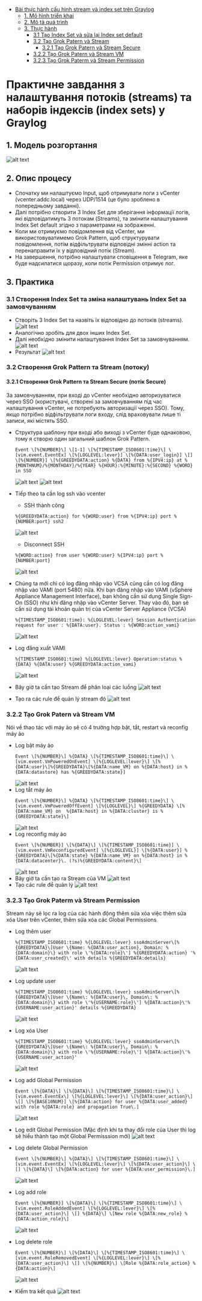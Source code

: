 - [Bài thực hành cấu hình stream và index set trên Graylog](#bài-thực-hành-cấu-hình-stream-và-index-set-trên-graylog)
  - [1. Mô hình triển khai](#1-mô-hình-triển-khai)
  - [2. Mô tả quá trình](#2-mô-tả-quá-trình)
  - [3. Thực hành](#3-thực-hành)
    - [3.1 Tạo Index Set và sửa lại Index set default](#31-tạo-index-set-và-sửa-lại-index-set-default)
    - [3.2 Tạo Grok Patern và Stream](#32-tạo-grok-patern-và-stream)
      - [3.2.1 Tạo Grok Patern và Stream Secure](#321-tạo-grok-patern-và-stream-secure)
    - [3.2.2 Tạo Grok Patern và Stream VM](#322-tạo-grok-patern-và-stream-vm)
    - [3.2.3 Tạo Grok Paterm và Stream Permission](#323-tạo-grok-paterm-và-stream-permission)
# Практичне завдання з налаштування потоків (streams) та наборів індексів (index sets) у Graylog
## 1. Модель розгортання
![alt text](anh/Screenshot_47.png)
## 2. Опис процесу
- Спочатку ми налаштуємо Input, щоб отримувати логи з vCenter (vcenter.addc.local) через UDP/1514 (це було зроблено в попередньому завданні).
- Далі потрібно створити 3 Index Set для зберігання інформації логів, які відповідатимуть 3 потокам (Streams), та змінити налаштування Index Set default згідно з параметрами на зображенні.
- Коли ми отримуємо повідомлення від vCenter, ми використовуватимемо Grok Pattern, щоб структурувати повідомлення, потім відфільтрувати відповідні змінні action та перенаправити їх у відповідний потік (Stream).
- На завершення, потрібно налаштувати сповіщення в Telegram, яке буде надсилатися щоразу, коли потік Permission отримує лог.
## 3. Практика
### 3.1 Створення Index Set та зміна налаштувань Index Set за замовчуванням
- Створіть 3 Index Set та назвіть їх відповідно до потоків (streams).
  ![alt text](anh/Screenshot_48.png)
- Аналогічно зробіть для двох інших Index Set.
- Далі необхідно змінити налаштування Index Set за замовчуванням.
  ![alt text](anh/Screenshot_49.png)
- Результат
  ![alt text](anh/Screenshot_50.png)
### 3.2 Створення Grok Pattern та Stream (потоку)
#### 3.2.1 Створення Grok Pattern та Stream Secure (потік Secure)
За замовчуванням, при вході до vCenter необхідно авторизуватися через SSO (користувачі, створені за замовчуванням під час налаштування vCenter, не потребують авторизації через SSO). Тому, якщо потрібно відфільтрувати логи входу, слід враховувати лише ті записи, які містять SSO.
- Структура шаблону при вході або виході з vCenter буде однаковою, тому я створю один загальний шаблон Grok Pattern.
  ```
  Event \[%{NUMBER}\] \[1-1] \[%{TIMESTAMP_ISO8601:time}\] \[vim.event.EventEx] \[%{LOGLEVEL:lever}] \[%{DATA:user_login}] \[] \[%{NUMBER}] \[%{GREEDYDATA:action} %{DATA} from %{IPV4:ip} at %{MONTHNUM}/%{MONTHDAY}/%{YEAR} %{HOUR}:%{MINUTE}:%{SECOND} %{WORD} in SSO
  ```
  ![alt text](anh/Screenshot_53.png)
  ![alt text](anh/Screenshot_52.png)

- Tiếp theo ta cần log ssh vào vcenter
  - SSH thành công
  ```
  %{GREEDYDATA:action} for %{WORD:user} from %{IPV4:ip} port %{NUMBER:port} ssh2
  ```
  ![alt text](anh/Screenshot_88.png)
  - Disconnect SSH
  ```
  %{WORD:action} from user %{WORD:user} %{IPV4:ip} port %{NUMBER:port}
  ```
  ![alt text](anh/Screenshot_87.png)
- Chúng ta mới chỉ có log đăng nhập vào VCSA cũng cần có log đăng nhập vào VAMI (port 5480) nữa. Khi bạn đăng nhập vào VAMI (vSphere Appliance Management Interface), bạn không cần sử dụng Single Sign-On (SSO) như khi đăng nhập vào vCenter Server. Thay vào đó, bạn sẽ cần sử dụng tài khoản quản trị của vCenter Server Appliance (VCSA)
  ```
  %{TIMESTAMP_ISO8601:time}: %{LOGLEVEL:lever} Session Authentication request for user : %{DATA:user}. Status : %{WORD:action_vami}
  ```
  ![alt text](anh/Screenshot_54.png)
- Log đăng xuất VAMI
  ```
  %{TIMESTAMP_ISO8601:time} %{LOGLEVEL:lever} Operation:status %{DATA} %{DATA:user} %{GREEDYDATA:action_vami}
  ```
  ![alt text](anh/Screenshot_55.png)
- Bây giờ ta cần tạo Stream để phân loại các luồng
  ![alt text](anh/Screenshot_56.png)
- Tạo ra các rule để quản lý stream đó
  ![alt text](anh/Screenshot_57.png)

### 3.2.2 Tạo Grok Patern và Stream VM
Nói về thao tác với máy ảo sẽ có 4 trường hợp bật, tắt, restart và reconfig máy ảo
- Log bật máy ảo
  ```
  Event \[%{NUMBER}\] %{DATA} \[%{TIMESTAMP_ISO8601:time}\] \[vim.event.VmPoweredOnEvent] \[%{LOGLEVEL:lever}\] \[%{DATA:user}\]%{GREEDYDATA}\[%{DATA:name_VM} on %{DATA:host} in %{DATA:datastore} has %{GREEDYDATA:state}]
  ```
  ![alt text](anh/Screenshot_58.png)
- Log tắt máy ảo
  ```
  Event \[%{NUMBER}\] %{DATA} \[%{TIMESTAMP_ISO8601:time}\] \[vim.event.VmPoweredOffEvent] \[%{LOGLEVEL}\] %{GREEDYDATA} \[%{DATA:name_VM} on  %{DATA:host} in %{DATA:cluster} is %{GREEDYDATA:state}\]
  ```
  ![alt text](anh/Screenshot_59.png)
- Log reconfig máy ảo
  ```
  Event \[%{NUMBER}] \[%{DATA}\] \[%{TIMESTAMP_ISO8601:time}] \[vim.event.VmReconfiguredEvent] \[%{LOGLEVEL}] \[%{DATA:user}] %{GREEDYDATA}\[%{DATA:state} %{DATA:name_VM} on %{DATA:host} in %{DATA:datacenter}\. (?s)%{GREEDYDATA:content}\]
  ```
  ![alt text](anh/Screenshot_60.png)
- Bây giờ ta cần tạo ra Stream của VM
  ![alt text](anh/Screenshot_61.png)
- Tạo các rule để quản lý
  ![alt text](anh/Screenshot_62.png)

### 3.2.3 Tạo Grok Paterm và Stream Permission
Stream này sẽ lọc ra log của các hành động thêm sửa xóa việc thêm sửa xóa User trên vCenter, thêm sửa xóa các Global Permissions
- Log thêm user
  ```
  %{TIMESTAMP_ISO8601:time} %{LOGLEVEL:lever} ssoAdminServer\[%{GREEDYDATA}\[User \{Name: %{DATA:user_action}, Domain: %{DATA:domain}\} with role \'%{DATA:role}\'] %{GREEDYDATA:action} '%{DATA:user_created}\' with details %{GREEDYDATA:details}
  ```
  ![alt text](anh/Screenshot_63.png)
- Log update user
  ```
  %{TIMESTAMP_ISO8601:time} %{LOGLEVEL:lever} ssoAdminServer\[%{GREEDYDATA}\[User \{Name\: %{DATA:user}\, Domain\: %{DATA:domain}\} with role \'%{USERNAME:role}\'] %{DATA:action}\'%{USERNAME:user_action}' details %{GREEDYDATA}
  ```
  ![alt text](anh/Screenshot_65.png)

- Log xóa User
  ```
  %{TIMESTAMP_ISO8601:time} %{LOGLEVEL:lever} ssoAdminServer\[%{GREEDYDATA}\[User \{Name\: %{DATA:user}\, Domain\: %{DATA:domain}\} with role \'%{USERNAME:role}\'] %{DATA:action}\'%{USERNAME:user_action}'
  ```
  ![alt text](anh/Screenshot_64.png)

- Log add Global Permission
  ```
  Event \[%{DATA}\] \[%{DATA}\] \[%{TIMESTAMP_ISO8601:time}\] \[vim.event.EventEx\] \[%{LOGLEVEL:lever}\] \[%{DATA:user_action}\] \[] \[%{BASE10NUM}] \[%{DATA:action} for user %{DATA:user_added} with role %{DATA:role} and propagation True\.]
  ```
  ![alt text](anh/Screenshot_66.png)

- Log edit Global Permission (Mặc định khi ta thay đổi role của User thì log sẽ hiểu thành tạo một Global Permisssion mới)
  ![alt text](anh/Screenshot_67.png)
- Log delete Global Permission
  ```
  Event \[%{NUMBER}\] %{DATA}\] \[%{TIMESTAMP_ISO8601:time}\] \[vim.event.EventEx] \[%{LOGLEVEL:lever}\] \[%{DATA:user_action}\] \[] \[%{DATA}\] \[%{DATA:action} for user %{DATA:user_permission}\.]
  ```
  ![alt text](anh/Screenshot_69.png)
- Log add role
  ```
  Event \[%{NUMBER}] \[%{DATA}\] \[%{TIMESTAMP_ISO8601:time}\] \[vim.event.RoleAddedEvent] \[%{LOGLEVEL:lever}\] \[%{DATA:user_action}\] \[] %{DATA}\] \[New role %{DATA:new_role} %{DATA:action_role}\]
  ```
  ![alt text](anh/Screenshot_68.png)
- Log delete role
  ```
  Event \[%{NUMBER}\] \[%{DATA}\] \[%{TIMESTAMP_ISO8601:time}\] \[vim.event.RoleRemovedEvent] \[%{LOGLEVEL:lever}\] \[%{DATA:user_action}\] \[] \[%{NUMBER}\] \[Role %{DATA:role_action} %{DATA:action}\]
  ```
  ![alt text](anh/Screenshot_70.png)

- Kiểm tra kết quả
  ![alt text](anh/Screenshot_71.png)

